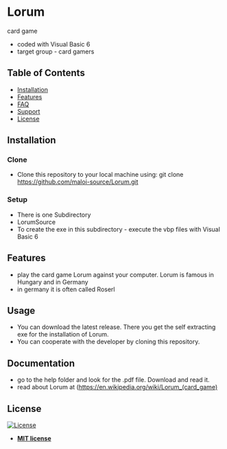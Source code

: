 # Lorum
 card game

- coded with Visual Basic 6
- target group - card gamers


## Table of Contents

- [Installation](#installation)
- [Features](#features)
- [FAQ](#faq)
- [Support](#support)
- [License](#license)


## Installation

### Clone

- Clone this repository to your local machine using: git clone https://github.com/maloi-source/Lorum.git

### Setup

- There is one Subdirectory
- LorumSource
- To create the exe in this subdirectory - execute the vbp files with Visual Basic 6


## Features
- play the card game Lorum against your computer. Lorum is famous in Hungary and in Germany
- in germany it is often called Roserl


## Usage
- You can download the latest release. There you get the self extracting exe for the installation of Lorum.
- You can cooperate with the developer by cloning this repository.

## Documentation
- go to the help folder and look for the .pdf file. Download and read it.
- read about Lorum at (https://en.wikipedia.org/wiki/Lorum_(card_game)


## License
[![License](http://img.shields.io/:license-mit-blue.svg?style=flat-square)](http://badges.mit-license.org)
- **[MIT license](https://choosealicense.com/licenses/mit/)**

